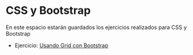 # CSS y Bootstrap 

En este espacio estarán guardados los ejercicios realizados para CSS y Bootstrap 

-  Ejercicio: [Usando Grid con Bootstrap](/css%20y%20bootstrap/Grid)
